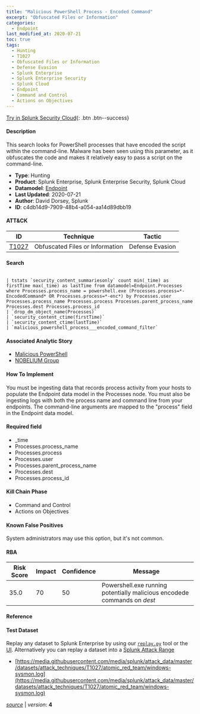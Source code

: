 ```yaml
---
title: "Malicious PowerShell Process - Encoded Command"
excerpt: "Obfuscated Files or Information"
categories:
  - Endpoint
last_modified_at: 2020-07-21
toc: true
tags:
  - Hunting
  - T1027
  - Obfuscated Files or Information
  - Defense Evasion
  - Splunk Enterprise
  - Splunk Enterprise Security
  - Splunk Cloud
  - Endpoint
  - Command and Control
  - Actions on Objectives
---
```




[Try in Splunk Security Cloud](https://www.splunk.com/en_us/cyber-security.html){: .btn .btn--success}

#### Description

This search looks for PowerShell processes that have encoded the script within the command-line. Malware has been seen using this parameter, as it obfuscates the code and makes it relatively easy to pass a script on the command-line.

- **Type**: Hunting
- **Product**: Splunk Enterprise, Splunk Enterprise Security, Splunk Cloud
- **Datamodel**: [Endpoint](https://docs.splunk.com/Documentation/CIM/latest/User/Endpoint)
- **Last Updated**: 2020-07-21
- **Author**: David Dorsey, Splunk
- **ID**: c4db14d9-7909-48b4-a054-aa14d89dbb19


#### ATT&CK

| ID          | Technique   | Tactic       |
| ----------- | ----------- |--------------|
| [T1027](https://attack.mitre.org/techniques/T1027/) | Obfuscated Files or Information | Defense Evasion |



#### Search

```

| tstats `security_content_summariesonly` count min(_time) as firstTime max(_time) as lastTime from datamodel=Endpoint.Processes where Processes.process_name = powershell.exe (Processes.process=*-EncodedCommand* OR Processes.process=*-enc*) by Processes.user Processes.process_name Processes.process Processes.parent_process_name Processes.dest Processes.process_id 
| `drop_dm_object_name(Processes)` 
| `security_content_ctime(firstTime)`
| `security_content_ctime(lastTime)` 
| `malicious_powershell_process___encoded_command_filter`
```

#### Associated Analytic Story
* [Malicious PowerShell](/stories/malicious_powershell)
* [NOBELIUM Group](/stories/nobelium_group)


#### How To Implement
You must be ingesting data that records process activity from your hosts to populate the Endpoint data model in the Processes node. You must also be ingesting logs with both the process name and command line from your endpoints. The command-line arguments are mapped to the &#34;process&#34; field in the Endpoint data model.

#### Required field
* _time
* Processes.process_name
* Processes.process
* Processes.user
* Processes.parent_process_name
* Processes.dest
* Processes.process_id


#### Kill Chain Phase
* Command and Control
* Actions on Objectives


#### Known False Positives
System administrators may use this option, but it&#39;s not common.



#### RBA

| Risk Score  | Impact      | Confidence   | Message      |
| ----------- | ----------- |--------------|--------------|
| 35.0 | 70 | 50 | Powershell.exe running potentially malicious encodede commands on $dest$ |



#### Reference


#### Test Dataset
Replay any dataset to Splunk Enterprise by using our [`replay.py`](https://github.com/splunk/attack_data#using-replaypy) tool or the [UI](https://github.com/splunk/attack_data#using-ui).
Alternatively you can replay a dataset into a [Splunk Attack Range](https://github.com/splunk/attack_range#replay-dumps-into-attack-range-splunk-server)

* [https://media.githubusercontent.com/media/splunk/attack_data/master/datasets/attack_techniques/T1027/atomic_red_team/windows-sysmon.log](https://media.githubusercontent.com/media/splunk/attack_data/master/datasets/attack_techniques/T1027/atomic_red_team/windows-sysmon.log)



[*source*](https://github.com/splunk/security_content/tree/develop/detections/endpoint/malicious_powershell_process_-_encoded_command.yml) \| *version*: **4**